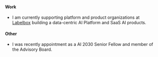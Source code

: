#### Work

- I am currently supporting platform and product organizations at [Labelbox](https://labelbox.com) building a data-centric AI Platform and SaaS AI products.

#### Other

- I was recently appointment as a AI 2030 Senior Fellow and member of the Advisory Board.
